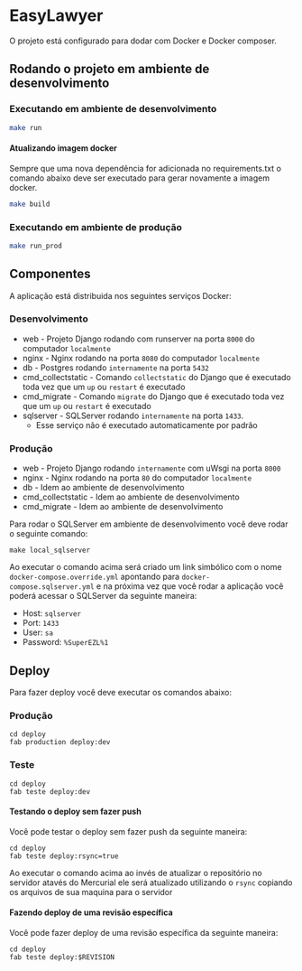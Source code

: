 # EasyLawyer

O projeto está configurado para dodar com Docker e Docker composer.

## Rodando o projeto em ambiente de desenvolvimento


### Executando em ambiente de desenvolvimento

```bash
make run
```

#### Atualizando imagem docker

Sempre que uma nova dependência for adicionada no requirements.txt o comando abaixo deve ser executado para gerar novamente a imagem docker.

```bash
make build
```

### Executando em ambiente de produção

```bash
make run_prod
```

## Componentes

A aplicação está distribuida nos seguintes serviços Docker:

### Desenvolvimento

- web - Projeto Django rodando com runserver na porta `8000` do computador `localmente`
- nginx - Nginx rodando na porta `8080` do computador `localmente`
- db - Postgres rodando `internamente` na porta `5432`
- cmd_collectstatic - Comando `collectstatic` do Django que é executado toda vez que um `up` ou `restart` é executado
- cmd_migrate - Comando `migrate` do Django que é executado toda vez que um `up` ou `restart` é executado
- sqlserver - SQLServer rodando `internamente` na porta `1433`.
  - Esse serviço não é executado automaticamente por padrão

### Produção

- web - Projeto Django rodando `internamente` com uWsgi na porta `8000`
- nginx - Nginx rodando na porta `80` do computador `localmente`
- db - Idem ao ambiente de desenvolvimento
- cmd_collectstatic - Idem ao ambiente de desenvolvimento
- cmd_migrate - Idem ao ambiente de desenvolvimento

Para rodar o SQLServer em ambiente de desenvolvimento você deve rodar o seguinte comando:

```
make local_sqlserver
```

Ao executar o comando acima será criado um link simbólico com o nome `docker-compose.override.yml` apontando para `docker-compose.sqlserver.yml` e na próxima vez que você rodar a aplicação você poderá acessar o SQLServer da seguinte maneira:

- Host: `sqlserver`
- Port:  `1433`
- User: `sa`
- Password: `%SuperEZL%1`


## Deploy

Para fazer deploy você deve executar os comandos abaixo:

### Produção
```
cd deploy
fab production deploy:dev
```

### Teste
```
cd deploy
fab teste deploy:dev
```

#### Testando o deploy sem fazer push

Você pode testar o deploy sem fazer push da seguinte maneira:

```
cd deploy
fab teste deploy:rsync=true
```

Ao executar o comando acima ao invés de atualizar o repositório no servidor atavés do Mercurial ele será atualizado utilizando o `rsync` copiando os arquivos de sua maquina para o servidor


#### Fazendo deploy de uma revisão específica

Você pode fazer deploy de uma revisão específica da seguinte maneira:

```
cd deploy
fab teste deploy:$REVISION
```
